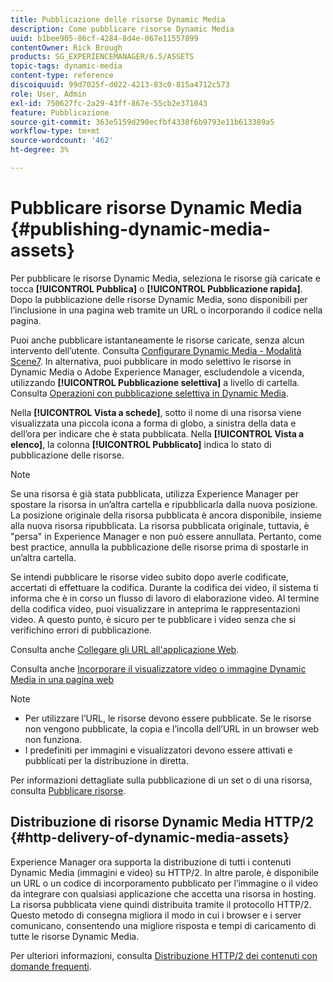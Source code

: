 ```yaml
---
title: Pubblicazione delle risorse Dynamic Media
description: Come pubblicare risorse Dynamic Media
uuid: b1bee905-86cf-4284-8d4e-067e11557899
contentOwner: Rick Brough
products: SG_EXPERIENCEMANAGER/6.5/ASSETS
topic-tags: dynamic-media
content-type: reference
discoiquuid: 99d7025f-d022-4213-83c0-815a4712c573
role: User, Admin
exl-id: 750627fc-2a29-43ff-867e-55cb2e371043
feature: Pubblicazione
source-git-commit: 363e5159d290ecfbf4338f6b9793e11b613389a5
workflow-type: tm+mt
source-wordcount: '462'
ht-degree: 3%

---
```


# Pubblicare risorse Dynamic Media {#publishing-dynamic-media-assets}

Per pubblicare le risorse Dynamic Media, seleziona le risorse già caricate e tocca **[!UICONTROL Pubblica]** o **[!UICONTROL Pubblicazione rapida]**. Dopo la pubblicazione delle risorse Dynamic Media, sono disponibili per l’inclusione in una pagina web tramite un URL o incorporando il codice nella pagina.

Puoi anche pubblicare istantaneamente le risorse caricate, senza alcun intervento dell’utente. Consulta [Configurare Dynamic Media - Modalità Scene7](config-dms7.md).
In alternativa, puoi pubblicare in modo selettivo le risorse in Dynamic Media o Adobe Experience Manager, escludendole a vicenda, utilizzando **[!UICONTROL Pubblicazione selettiva]** a livello di cartella. Consulta [Operazioni con pubblicazione selettiva in Dynamic Media](/help/assets/selective-publishing.md).

Nella **[!UICONTROL Vista a schede]**, sotto il nome di una risorsa viene visualizzata una piccola icona a forma di globo, a sinistra della data e dell’ora per indicare che è stata pubblicata. Nella **[!UICONTROL Vista a elenco]**, la colonna **[!UICONTROL Pubblicato]** indica lo stato di pubblicazione delle risorse.

>[!NOTE]
>
>Se una risorsa è già stata pubblicata, utilizza Experience Manager per spostare la risorsa in un’altra cartella e ripubblicarla dalla nuova posizione. La posizione originale della risorsa pubblicata è ancora disponibile, insieme alla nuova risorsa ripubblicata. La risorsa pubblicata originale, tuttavia, è &quot;persa&quot; in Experience Manager e non può essere annullata. Pertanto, come best practice, annulla la pubblicazione delle risorse prima di spostarle in un’altra cartella.

Se intendi pubblicare le risorse video subito dopo averle codificate, accertati di effettuare la codifica. Durante la codifica dei video, il sistema ti informa che è in corso un flusso di lavoro di elaborazione video. Al termine della codifica video, puoi visualizzare in anteprima le rappresentazioni video. A questo punto, è sicuro per te pubblicare i video senza che si verifichino errori di pubblicazione.

Consulta anche [Collegare gli URL all&#39;applicazione Web](linking-urls-to-yourwebapplication.md).

Consulta anche [Incorporare il visualizzatore video o immagine Dynamic Media in una pagina web](embed-code.md)

>[!NOTE]
>
>* Per utilizzare l’URL, le risorse devono essere pubblicate. Se le risorse non vengono pubblicate, la copia e l’incolla dell’URL in un browser web non funziona.
>* I predefiniti per immagini e visualizzatori devono essere attivati e pubblicati per la distribuzione in diretta.

>



Per informazioni dettagliate sulla pubblicazione di un set o di una risorsa, consulta [Pubblicare risorse](manage-assets.md).

## Distribuzione di risorse Dynamic Media HTTP/2 {#http-delivery-of-dynamic-media-assets}

Experience Manager ora supporta la distribuzione di tutti i contenuti Dynamic Media (immagini e video) su HTTP/2. In altre parole, è disponibile un URL o un codice di incorporamento pubblicato per l’immagine o il video da integrare con qualsiasi applicazione che accetta una risorsa in hosting. La risorsa pubblicata viene quindi distribuita tramite il protocollo HTTP/2. Questo metodo di consegna migliora il modo in cui i browser e i server comunicano, consentendo una migliore risposta e tempi di caricamento di tutte le risorse Dynamic Media.

Per ulteriori informazioni, consulta [Distribuzione HTTP/2 dei contenuti con domande frequenti](/help/sites-administering/scene7-http2faq.md).

